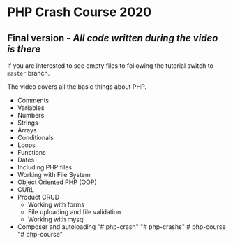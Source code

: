 # PHP Crash Course 2020

## Final version - *All code written during the video is there*

If you are interested to see empty files to following the tutorial switch to `master` branch. 

The video covers all the basic things about PHP. 

 - Comments
 - Variables
 - Numbers
 - Strings
 - Arrays
 - Conditionals
 - Loops
 - Functions
 - Dates
 - Including PHP files
 - Working with File System
 - Object Oriented PHP (OOP)
 - CURL
 - Product CRUD
    - Working with forms
    - File uploading and file validation
    - Working with mysql
 - Composer and autoloading
"# php-crash" 
"# php-crashs" 
#   p h p - c o u r s e  
 "# php-course" 
